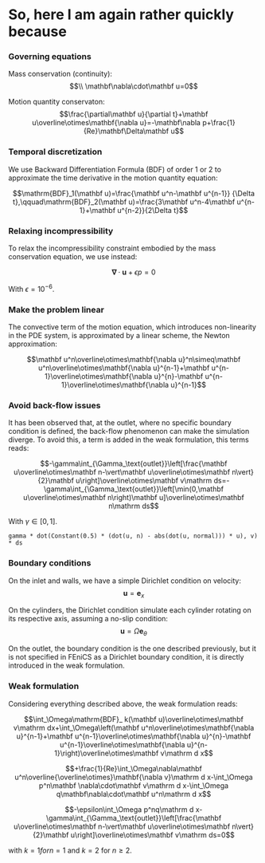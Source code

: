 # So, here I am again rather quickly because

### Governing equations

Mass conservation (continuity):
$$\\ \mathbf\nabla\cdot\mathbf u=0$$

Motion quantity conservaton:
$$\frac{\partial\mathbf u}{\partial t}+\mathbf u\overline\otimes\mathbf{\nabla u}=-\mathbf\nabla p+\frac{1}{Re}\mathbf\Delta\mathbf u$$

### Temporal discretization

We use Backward Differentiation Formula (BDF) of order 1 or 2 to approximate the time derivative in the motion quantity equation:

$$\mathrm{BDF}_1(\mathbf u)=\frac{\mathbf u^n-\mathbf u^{n-1}} {\Delta t},\qquad\mathrm{BDF}_2(\mathbf u)=\frac{3\mathbf u^n-4\mathbf u^{n-1}+\mathbf u^{n-2}}{2\Delta t}$$

### Relaxing incompressibility

To relax the incompressibility constraint embodied by the mass conservation equation, we use instead:

$$\mathbf\nabla\cdot\mathbf u+\epsilon p=0$$

With $\epsilon=10^{-6}$.

### Make the problem linear

The convective term of the motion equation, which introduces non-linearity in the PDE system, is approximated by a linear scheme, the Newton approximation:

$$\mathbf u^n\overline\otimes\mathbf{\nabla u}^n\simeq\mathbf u^n\overline\otimes\mathbf{\nabla u}^{n-1}+\mathbf u^{n-1}\overline\otimes\mathbf{\nabla u}^{n}-\mathbf u^{n-1}\overline\otimes\mathbf{\nabla u}^{n-1}$$


### Avoid back-flow issues

It has been observed that, at the outlet, where no specific boundary condition is defined, the back-flow phenomenon can make the simulation diverge. To avoid this, a term is added in the weak formulation, this terms reads:

$$-\gamma\int_{\Gamma_\text{outlet}}\left[\frac{\mathbf u\overline\otimes\mathbf n-\vert\mathbf u\overline\otimes\mathbf n\vert}{2}\mathbf u\right]\overline\otimes\mathbf v\mathrm ds=-\gamma\int_{\Gamma_\text{outlet}}\left[\min(0,\mathbf u\overline\otimes\mathbf n\right)\mathbf u]\overline\otimes\mathbf n\mathrm ds$$

With $\gamma\in[0, 1]$.

```
gamma * dot(Constant(0.5) * (dot(u, n) - abs(dot(u, normal))) * u), v) * ds
```

### Boundary conditions

On the inlet and walls, we have a simple Dirichlet condition on velocity:
$$\mathbf u =\mathbf e_x$$

On the cylinders, the Dirichlet condition simulate each cylinder rotating on its respective axis, assuming a no-slip condition:
$$\mathbf u = \Omega\mathbf e_\theta$$

On the outlet, the boundary condition is the one described previously, but it is not specified in FEniCS as a Dirichlet boundary condition, it is directly introduced in the weak formulation.

### Weak formulation

Considering everything described above, the weak formulation reads: 


$$\int_\Omega\mathrm{BDF}_ k(\mathbf u)\overline\otimes\mathbf v\mathrm dx+\int_\Omega\left(\mathbf u^n\overline\otimes\mathbf{\nabla u}^{n-1}+\mathbf u^{n-1}\overline\otimes\mathbf{\nabla u}^{n}-\mathbf u^{n-1}\overline\otimes\mathbf{\nabla u}^{n-1}\right)\overline\otimes\mathbf v\mathrm d x$$

$$+\frac{1}{Re}\int_\Omega\nabla\mathbf u^n\overline{\overline\otimes}\mathbf{\nabla v}\mathrm d x-\int_\Omega p^n\mathbf \nabla\cdot\mathbf v\mathrm d x-\int_\Omega q\mathbf\nabla\cdot\mathbf u^n\mathrm d x$$

$$-\epsilon\int_\Omega p^nq\mathrm d x-\gamma\int_{\Gamma_\text{outlet}}\left[\frac{\mathbf u\overline\otimes\mathbf n-\vert\mathbf u\overline\otimes\mathbf n\vert}{2}\mathbf u\right]\overline\otimes\mathbf v\mathrm ds=0$$

with $k=1 for n=1$ and $k=2$ for $n\geqslant2$.





